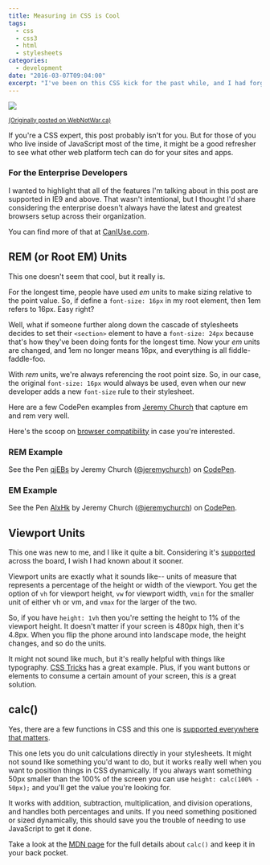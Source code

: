 ```yaml
---
title: Measuring in CSS is Cool
tags:
  - css
  - css3
  - html
  - stylesheets
categories:
  - development
date: "2016-03-07T09:04:00"
excerpt: "I've been on this CSS kick for the past while, and I had forgotten how much CSS can do now. More specifically how things have changed when it comes to measuring height and width."
---
```


[1]: header.png

![][1]

<small>[(Originally posted on WebNotWar.ca)](http://www.webnotwar.ca/opensource/measuring-in-css-is-cool/)</small>

If you're a CSS expert, this post probably isn't for you. But for those of you who live inside of JavaScript most of the time, it might be a good refresher to see what other web platform tech can do for your sites and apps.

### For the Enterprise Developers
I wanted to highlight that all of the features I'm talking about in this post are supported in IE9 and above. That wasn't intentional, but I thought I'd share considering the enterprise doesn't always have the latest and greatest browsers setup across their organization.

You can find more of that at [CanIUse.com](http://caniuse.com/).

## REM (or Root EM) Units
This one doesn't seem that cool, but it really is.

For the longest time, people have used _em_ units to make sizing relative to the point value. So, if define a `font-size: 16px` in my root element, then 1em refers to 16px. Easy right?

Well, what if someone further along down the cascade of stylesheets decides to set their `<section>` element to have a `font-size: 24px` because that's how they've been doing fonts for the longest time. Now your _em_ units are changed, and 1em no longer means 16px, and everything is all fiddle-faddle-foo.

With _rem_ units, we're always referencing the root point size. So, in our case, the original `font-size: 16px` would always be used, even when our new developer adds a new `font-size` rule to their stylesheet.

Here are a few CodePen examples from [Jeremy Church](https://j.eremy.net/confused-about-rem-and-em/) that capture em and rem very well.

Here's the scoop on [browser compatibility](http://caniuse.com/#feat=rem) in case you're interested.

### REM Example 
<p data-height="268" data-theme-id="0" data-slug-hash="qjEBs" data-default-tab="result" data-user="jeremychurch" class='codepen'>See the Pen <a href='http://codepen.io/jeremychurch/pen/qjEBs/'>qjEBs</a> by Jeremy Church (<a href='http://codepen.io/jeremychurch'>@jeremychurch</a>) on <a href='http://codepen.io'>CodePen</a>.</p>
<script async src="//assets.codepen.io/assets/embed/ei.js"></script>

### EM Example
<p data-height="268" data-theme-id="0" data-slug-hash="AlxHk" data-default-tab="result" data-user="jeremychurch" class='codepen'>See the Pen <a href='http://codepen.io/jeremychurch/pen/AlxHk/'>AlxHk</a> by Jeremy Church (<a href='http://codepen.io/jeremychurch'>@jeremychurch</a>) on <a href='http://codepen.io'>CodePen</a>.</p>
<script async src="//assets.codepen.io/assets/embed/ei.js"></script>

## Viewport Units
This one was new to me, and I like it quite a bit. Considering it's [supported](http://caniuse.com/#feat=viewport-units) across the board, I wish I had known about it sooner.

Viewport units are exactly what it sounds like-- units of measure that represents a percentage of the height or width of the viewport. You get the option of `vh` for viewport height, `vw` for viewport width, `vmin` for the smaller unit of either vh or vm, and `vmax` for the larger of the two.

So, if you have `height: 1vh` then you're setting the height to 1% of the viewport height. It doesn't matter if your screen is 480px high, then it's 4.8px. When you flip the phone around into landscape mode, the height changes, and so do the units.

It might not sound like much, but it's really helpful with things like typography. [CSS Tricks](https://css-tricks.com/viewport-sized-typography/) has a great example. Plus, if you want buttons or elements to consume a certain amount of your screen, this _is_ a great solution.

## calc()
Yes, there are a few functions in CSS and this one is [supported everywhere that matters](http://caniuse.com/#feat=calc).

This one lets you do unit calculations directly in your stylesheets. It might not sound like something you'd want to do, but it works really well when you want to position things in CSS dynamically. If you always want something 50px smaller than the 100% of the screen you can use  `height: calc(100% - 50px);` and you'll get the value you're looking for.

It works with addition, subtraction, multiplication, and division operations, and handles both percentages and units. If you need something positioned or sized dynamically, this should save you the trouble of needing to use JavaScript to get it done.

Take a look at the [MDN page](https://developer.mozilla.org/en/docs/Web/CSS/calc) for the full details about `calc()` and keep it in your back pocket.

